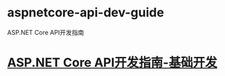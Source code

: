 # aspnetcore-api-dev-guide
ASP.NET Core API开发指南

# [ASP.NET Core API开发指南-基础开发](https://github.com/LynnMumu/aspnetcore-api-dev-guide/blob/main/%E5%9F%BA%E7%A1%80%E5%BC%80%E5%8F%91/ASP.NET%20Core%20API%E5%BC%80%E5%8F%91%E6%8C%87%E5%8D%97-%E5%9F%BA%E7%A1%80%E5%BC%80%E5%8F%91%E7%9B%AE%E5%BD%95.md)
